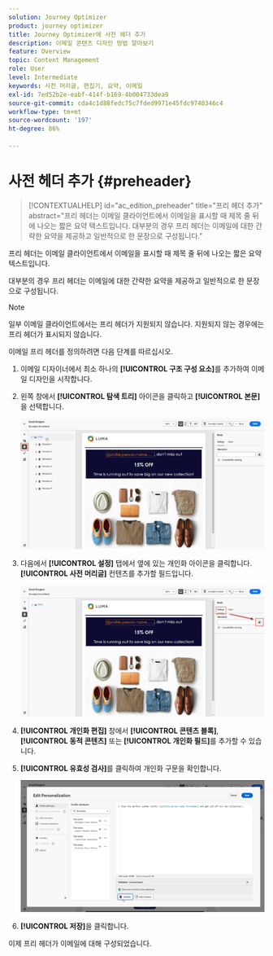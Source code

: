 ```yaml
---
solution: Journey Optimizer
product: journey optimizer
title: Journey Optimizer에 사전 헤더 추가
description: 이메일 콘텐츠 디자인 방법 알아보기
feature: Overview
topic: Content Management
role: User
level: Intermediate
keywords: 사전 머리글, 편집기, 요약, 이메일
exl-id: 7ed52b2e-eabf-414f-b169-4b004733dea9
source-git-commit: cda4c1d88fedc75c7fded9971e45fdc9740346c4
workflow-type: tm+mt
source-wordcount: '197'
ht-degree: 86%

---
```


# 사전 헤더 추가 {#preheader}

>[!CONTEXTUALHELP]
>id="ac_edition_preheader"
>title="프리 헤더 추가"
>abstract="프리 헤더는 이메일 클라이언트에서 이메일을 표시할 때 제목 줄 뒤에 나오는 짧은 요약 텍스트입니다. 대부분의 경우 프리 헤더는 이메일에 대한 간략한 요약을 제공하고 일반적으로 한 문장으로 구성됩니다."

프리 헤더는 이메일 클라이언트에서 이메일을 표시할 때 제목 줄 뒤에 나오는 짧은 요약 텍스트입니다.

대부분의 경우 프리 헤더는 이메일에 대한 간략한 요약을 제공하고 일반적으로 한 문장으로 구성됩니다.

>[!NOTE]
>
>일부 이메일 클라이언트에서는 프리 헤더가 지원되지 않습니다. 지원되지 않는 경우에는 프리 헤더가 표시되지 않습니다.

이메일 프리 헤더를 정의하려면 다음 단계를 따르십시오.

1. 이메일 디자이너에서 최소 하나의 **[!UICONTROL 구조 구성 요소]**&#x200B;를 추가하여 이메일 디자인을 시작합니다.

1. 왼쪽 창에서 **[!UICONTROL 탐색 트리]** 아이콘을 클릭하고 **[!UICONTROL 본문]**&#x200B;을 선택합니다.

   ![](assets/preheader_body.png)

1. 다음에서 **[!UICONTROL 설정]** 탭에서 옆에 있는 개인화 아이콘을 클릭합니다. **[!UICONTROL 사전 머리글]** 컨텐츠를 추가할 필드입니다.

   ![](assets/preheader_body_settings.png)

1. **[!UICONTROL 개인화 편집]** 창에서 **[!UICONTROL 콘텐츠 블록]**, **[!UICONTROL 동적 콘텐츠]** 또는 **[!UICONTROL 개인화 필드]**&#x200B;를 추가할 수 있습니다.

1. **[!UICONTROL 유효성 검사]**&#x200B;를 클릭하여 개인화 구문을 확인합니다.

   ![](assets/preheader_4.png)

1. **[!UICONTROL 저장]**&#x200B;을 클릭합니다.

이제 프리 헤더가 이메일에 대해 구성되었습니다.
